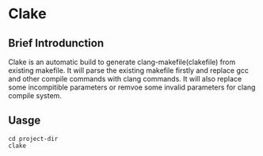 # Clake
## Brief Introdunction
Clake is an automatic build to generate clang-makefile(clakefile) from existing makefile.
It will parse the existing makefile firstly and replace gcc and other compile commands with clang commands. It will also replace some incompitible parameters or remvoe some invalid parameters for clang compile system.

## Uasge
~~~ shell
cd project-dir
clake 
~~~

